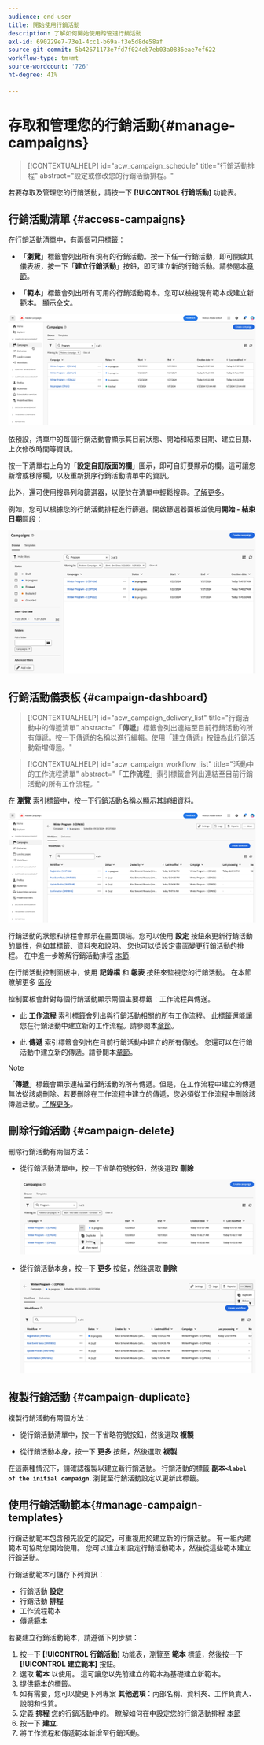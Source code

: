 ```yaml
---
audience: end-user
title: 開始使用行銷活動
description: 了解如何開始使用跨管道行銷活動
exl-id: 690229e7-73e1-4cc1-b69a-f3e5d8de58af
source-git-commit: 5b42671173e7fd7f024eb7eb03a0836eae7ef622
workflow-type: tm+mt
source-wordcount: '726'
ht-degree: 41%

---
```


# 存取和管理您的行銷活動{#manage-campaigns}

>[!CONTEXTUALHELP]
>id="acw_campaign_schedule"
>title="行銷活動排程"
>abstract="設定或修改您的行銷活動排程。"

若要存取及管理您的行銷活動，請按一下 **[!UICONTROL 行銷活動]** 功能表。

## 行銷活動清單 {#access-campaigns}

在行銷活動清單中，有兩個可用標籤：

* 「**瀏覽**」標籤會列出所有現有的行銷活動。按一下任一行銷活動，即可開啟其儀表板，按一下「**建立行銷活動**」按鈕，即可建立新的行銷活動。請參閱本[章節](create-campaigns.md#create-campaigns)。

* 「**範本**」標籤會列出所有可用的行銷活動範本。您可以檢視現有範本或建立新範本。 [顯示全文](#manage-campaign-templates)。

![行銷活動清單](assets/campaign-list.png)

依預設，清單中的每個行銷活動會顯示其目前狀態、開始和結束日期、建立日期、上次修改時間等資訊。

按一下清單右上角的「**設定自訂版面的欄**」圖示，即可自訂要顯示的欄。這可讓您新增或移除欄，以及重新排序行銷活動清單中的資訊。

此外，還可使用搜尋列和篩選器，以便於在清單中輕鬆搜尋。[了解更多](../get-started/user-interface.md#list-screens)。

例如，您可以根據您的行銷活動排程進行篩選。開啟篩選器面板並使用&#x200B;**開始 - 結束日期**&#x200B;區段：

![行銷活動篩選器](assets/campaign-filter-on-dates.png)

## 行銷活動儀表板 {#campaign-dashboard}

>[!CONTEXTUALHELP]
>id="acw_campaign_delivery_list"
>title="行銷活動中的傳遞清單"
>abstract="「**傳遞**」標籤會列出連結至目前行銷活動的所有傳遞。按一下傳遞的名稱以進行編輯。使用「建立傳遞」按鈕為此行銷活動新增傳遞。"

>[!CONTEXTUALHELP]
>id="acw_campaign_workflow_list"
>title="活動中的工作流程清單"
>abstract="「**工作流程**」索引標籤會列出連結至目前行銷活動的所有工作流程。"

在 **瀏覽** 索引標籤中，按一下行銷活動名稱以顯示其詳細資料。

![行銷活動儀表板](assets/campaign-dashboard.png)

行銷活動的狀態和排程會顯示在畫面頂端。您可以使用 **設定** 按鈕來更新行銷活動的屬性，例如其標籤、資料夾和說明。 您也可以從設定畫面變更行銷活動的排程。 在中進一步瞭解行銷活動排程 [本節](create-campaigns.md#campaign-schedule).

在行銷活動控制面板中，使用 **記錄檔** 和 **報表** 按鈕來監視您的行銷活動。 在本節瞭解更多 [區段](create-campaigns.md#create-campaigns)

控制面板會針對每個行銷活動顯示兩個主要標籤：工作流程與傳送。

* 此 **工作流程** 索引標籤會列出與行銷活動相關的所有工作流程。 此標籤還能讓您在行銷活動中建立新的工作流程。請參閱本[章節](create-campaigns.md#create-campaigns)。

* 此 **傳遞** 索引標籤會列出在目前行銷活動中建立的所有傳送。 您還可以在行銷活動中建立新的傳遞。請參閱本[章節](create-campaigns.md#create-campaigns)。

>[!NOTE]
>
>「**傳遞**」標籤會顯示連結至行銷活動的所有傳遞。但是，在工作流程中建立的傳遞無法從該處刪除。若要刪除在工作流程中建立的傳遞，您必須從工作流程中刪除該傳遞活動。[了解更多](../msg/gs-messages.md#delivery-delete)。


## 刪除行銷活動 {#campaign-delete}

刪除行銷活動有兩個方法：

* 從行銷活動清單中，按一下省略符號按鈕，然後選取 **刪除**

  ![從行銷活動清單刪除行銷活動](assets/delete-a-campaign-from-list.png)

* 從行銷活動本身，按一下 **更多** 按鈕，然後選取 **刪除**

  ![從行銷活動控制面板刪除行銷活動](assets/delete-a-campaign-from-dashboard.png)


## 複製行銷活動 {#campaign-duplicate}

複製行銷活動有兩個方法：

* 從行銷活動清單中，按一下省略符號按鈕，然後選取 **複製**

* 從行銷活動本身，按一下 **更多** 按鈕，然後選取 **複製**

在這兩種情況下，請確認複製以建立新行銷活動。 行銷活動的標籤 **副本`<label of the initial campaign`**. 瀏覽至行銷活動設定以更新此標籤。


## 使用行銷活動範本{#manage-campaign-templates}

行銷活動範本包含預先設定的設定，可重複用於建立新的行銷活動。 有一組內建範本可協助您開始使用。 您可以建立和設定行銷活動範本，然後從這些範本建立行銷活動。

行銷活動範本可儲存下列資訊：

* 行銷活動 **設定**
* 行銷活動  **排程**
* 工作流程範本
* 傳遞範本

若要建立行銷活動範本，請遵循下列步驟：

1. 按一下 **[!UICONTROL 行銷活動]** 功能表，瀏覽至 **範本** 標籤，然後按一下 **[!UICONTROL 建立範本]** 按鈕。
1. 選取 **範本** 以使用。 這可讓您以先前建立的範本為基礎建立新範本。
1. 提供範本的標籤。
1. 如有需要，您可以變更下列專案 **其他選項**：內部名稱、資料夾、工作負責人、說明和性質。
1. 定義 **排程** 您的行銷活動中的。 瞭解如何在中設定您的行銷活動排程 [本節](create-campaigns.md#campaign-schedule)
1. 按一下 **建立**.
1. 將工作流程和傳遞範本新增至行銷活動。
